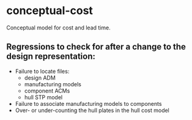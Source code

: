 conceptual-cost
===============

Conceptual model for cost and lead time.

## Regressions to check for after a change to the design representation:

* Failure to locate files:
  - design ADM
  - manufacturing models
  - component ACMs
  - hull STP model
* Failure to associate manufacturing models to components
* Over- or under-counting the hull plates in the hull cost model

